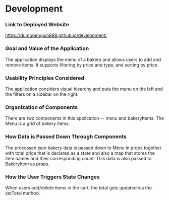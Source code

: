 # Development

### Link to Deployed Website
https://dumbpenguin988.github.io/development/

### Goal and Value of the Application
The application displays the menu of a bakery and allows users to add and remove items. It supports filtering by price and type, and sorting by price.

### Usability Principles Considered
The application considers visual hiearchy and puts the menu on the left and the filters on a sidebar on the right.

### Organization of Components
There are two components in this appilcation -- menu and bakeryItems. The Menu is a grid of bakery items.

### How Data is Passed Down Through Components
The processed json bakery data is passed down to Menu in props together with total price that is declared as a state and also a map that stores the item names and their corresponding count. This data is also passed to BakeryItem as props.

### How the User Triggers State Changes
When users add/delete items in the cart, the total gets updated via the setTotal method. 
